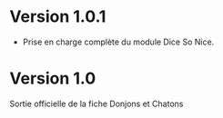 # Version 1.0.1
- Prise en charge complète du module Dice So Nice.

# Version 1.0
Sortie officielle de la fiche Donjons et Chatons